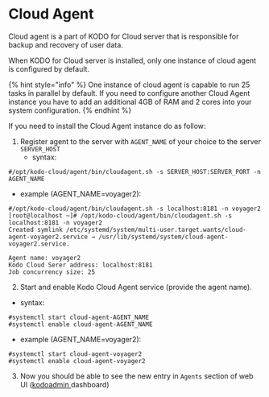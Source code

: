 # Cloud Agent

Cloud agent is a part of KODO for Cloud server that is responsible for backup and recovery of user data.

When KODO for Cloud server is installed, only one instance of cloud agent is configured by default. 

{% hint style="info" %}
One instance of cloud agent is capable to run 25 tasks in parallel by default. If you need to configure another Cloud Agent instance you have to add an additional 4GB of RAM and 2 cores into your system configuration.
{% endhint %}

If you need to install the Cloud Agent instance do as follow:

1. Register agent to the server with `AGENT_NAME` of your choice to the server `SERVER_HOST`
   * syntax:

```text
#/opt/kodo-cloud/agent/bin/cloudagent.sh -s SERVER_HOST:SERVER_PORT -n AGENT_NAME
```

* example \(AGENT\_NAME=voyager2\):

```text
#/opt/kodo-cloud/agent/bin/cloudagent.sh -s localhost:8181 -n voyager2
[root@localhost ~]# /opt/kodo-cloud/agent/bin/cloudagent.sh -s localhost:8181 -n voyager2
Created symlink /etc/systemd/system/multi-user.target.wants/cloud-agent-voyager2.service → /usr/lib/systemd/system/cloud-agent-voyager2.service.

Agent name: voyager2
Kodo Cloud Serer address: localhost:8181
Job concurrency size: 25
```

2. Start and enable Kodo Cloud Agent service \(provide the agent name\).

* syntax:

```text
#systemctl start cloud-agent-AGENT_NAME
#systemctl enable cloud-agent-AGENT_NAME
```

* example \(AGENT\_NAME=voyager2\):

```text
#systemctl start cloud-agent-voyager2
#systemctl enable cloud-agent-voyager2
```

3. Now you should be able to see the new entry in `Agents` section of web UI \([kodoadmin ](../administration/dashboard.md)dashboard\)

